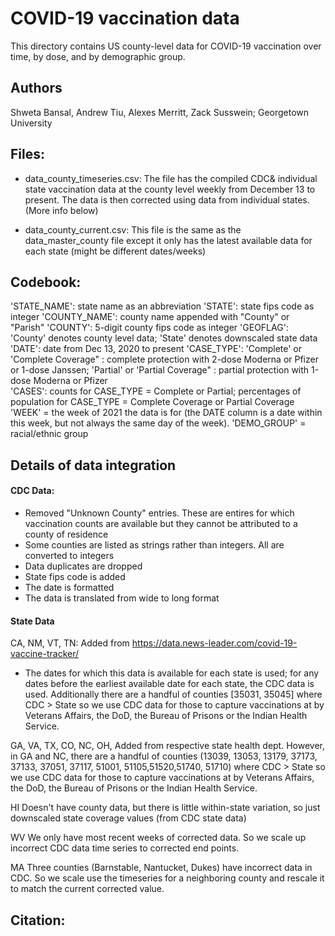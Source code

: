 # COVID-19 vaccination data

This directory contains US county-level data for COVID-19 vaccination over time, by dose, and by demographic group.

## Authors
Shweta Bansal, Andrew Tiu, Alexes Merritt, Zack Susswein; Georgetown University

## Files:
- data_county_timeseries.csv: The file has the compiled CDC& individual state vaccination data at the county level weekly from December 13 to present. The data is then corrected using data from individual states. (More info below)

- data_county_current.csv: This file is the same as the data_master_county file except it only has the latest available data for each state (might be different dates/weeks)

## Codebook:
'STATE_NAME': state name as an abbreviation
'STATE': state fips code as integer
'COUNTY_NAME': county name appended with "County" or "Parish"
'COUNTY': 5-digit county fips code as integer
'GEOFLAG': 'County' denotes county level data; 'State' denotes downscaled state data
'DATE': date from Dec 13, 2020 to present
'CASE_TYPE': 'Complete'  or 'Complete Coverage" : complete protection with 2-dose Moderna or Pfizer or 1-dose Janssen; 'Partial'  or 'Partial Coverage" : partial protection with 1-dose Moderna or Pfizer  
'CASES': counts for CASE_TYPE = Complete or Partial; percentages of population for CASE_TYPE = Complete Coverage or Partial Coverage
'WEEK' = the week of 2021 the data is for (the DATE column is a date within this week, but not always the same day of the week).
'DEMO_GROUP' = racial/ethnic group


## Details of data integration 
#### CDC Data:
- Removed "Unknown County" entries. These are entires for which vaccination counts are available but they cannot be attributed to a county of residence
- Some counties are listed as strings rather than integers. All are converted to integers
- Data duplicates are dropped
- State fips code is added
- The date is formatted
- The data is translated from wide to long format

#### State Data
CA,  NM, VT, TN:
Added from https://data.news-leader.com/covid-19-vaccine-tracker/
- The dates for which this data is available for each state is used; for any dates before the earliest available date for each state, the CDC data is used. Additionally there are a handful of counties [35031, 35045] where CDC > State so we use CDC data for those to capture vaccinations at by Veterans Affairs, the DoD, the Bureau of Prisons or the Indian Health Service.

GA, VA, TX, CO, NC, OH,
Added from respective state health dept. However, in GA and NC, there are a handful of counties (13039, 13053, 13179, 37173, 37133, 37051, 37117, 51001, 51105,51520,51740, 51710) where CDC > State so we use CDC data for those to capture vaccinations at by Veterans Affairs, the DoD, the Bureau of Prisons or the Indian Health Service.

HI
Doesn't have county data, but there is little within-state variation, so just downscaled state coverage values (from CDC state data)

WV
We only have most recent weeks of corrected data. So we scale up incorrect CDC data time series to corrected end points.

MA
Three counties (Barnstable, Nantucket, Dukes) have incorrect data in CDC. So we scale use the timeseries for a neighboring county and rescale it to match the current corrected value.


## Citation:


